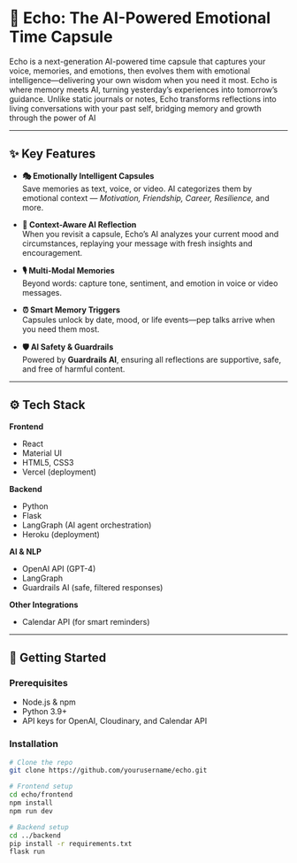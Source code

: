 # 🌌 Echo: The AI-Powered Emotional Time Capsule  
Echo is a next-generation AI-powered time capsule that captures your voice, memories, and emotions, then evolves them with emotional intelligence—delivering your own wisdom when you need it most. Echo is where memory meets AI, turning yesterday’s experiences into tomorrow’s guidance.
Unlike static journals or notes, Echo transforms reflections into living conversations with your past self, bridging memory and growth through the power of AI

---

## ✨ Key Features  

- **🎭 Emotionally Intelligent Capsules**  
  Save memories as text, voice, or video. AI categorizes them by emotional context — *Motivation, Friendship, Career, Resilience,* and more.  

- **🧠 Context-Aware AI Reflection**  
  When you revisit a capsule, Echo’s AI analyzes your current mood and circumstances, replaying your message with fresh insights and encouragement.  

- **🎙️ Multi-Modal Memories**  
  Beyond words: capture tone, sentiment, and emotion in voice or video messages.  

- **⏰ Smart Memory Triggers**  
  Capsules unlock by date, mood, or life events—pep talks arrive when you need them most.  

- **🛡️ AI Safety & Guardrails**  
  Powered by **Guardrails AI**, ensuring all reflections are supportive, safe, and free of harmful content.  

---

## ⚙️ Tech Stack  

**Frontend**  
- React  
- Material UI  
- HTML5, CSS3  
- Vercel (deployment)  

**Backend**  
- Python  
- Flask  
- LangGraph (AI agent orchestration)  
- Heroku (deployment)  

**AI & NLP**  
- OpenAI API (GPT-4)  
- LangGraph  
- Guardrails AI (safe, filtered responses)  

**Other Integrations**  
- Calendar API (for smart reminders)

---

## 🚀 Getting Started  

### Prerequisites  
- Node.js & npm  
- Python 3.9+  
- API keys for OpenAI, Cloudinary, and Calendar API  

### Installation  

```bash
# Clone the repo
git clone https://github.com/yourusername/echo.git

# Frontend setup
cd echo/frontend
npm install
npm run dev

# Backend setup
cd ../backend
pip install -r requirements.txt
flask run
